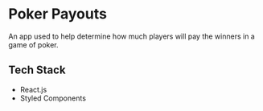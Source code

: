 # Poker Payouts

An app used to help determine how much players will pay the winners in a game of poker.


## Tech Stack

- React.js
- Styled Components

